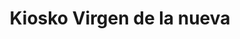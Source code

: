 ---
title: "Kiosko Virgen de la nueva"
url: /san-martin-de-valdeiglesias/kiosko-virgen-de-la-nueva/
shop: quiosco
---